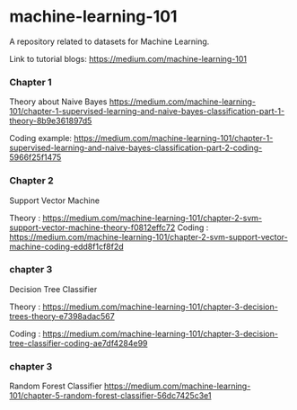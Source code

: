 # machine-learning-101
A repository related to datasets for Machine Learning.

Link to tutorial blogs:
https://medium.com/machine-learning-101


### Chapter 1 ###
Theory about Naive Bayes https://medium.com/machine-learning-101/chapter-1-supervised-learning-and-naive-bayes-classification-part-1-theory-8b9e361897d5

Coding example: https://medium.com/machine-learning-101/chapter-1-supervised-learning-and-naive-bayes-classification-part-2-coding-5966f25f1475


### Chapter 2 ###
Support Vector Machine

Theory : https://medium.com/machine-learning-101/chapter-2-svm-support-vector-machine-theory-f0812effc72
Coding : https://medium.com/machine-learning-101/chapter-2-svm-support-vector-machine-coding-edd8f1cf8f2d

### chapter 3 ###
Decision Tree Classifier

Theory : https://medium.com/machine-learning-101/chapter-3-decision-trees-theory-e7398adac567

Coding : https://medium.com/machine-learning-101/chapter-3-decision-tree-classifier-coding-ae7df4284e99

### chapter 3 ###
Random Forest Classifier
https://medium.com/machine-learning-101/chapter-5-random-forest-classifier-56dc7425c3e1
